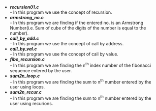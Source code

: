 <ul type="disc">
<li><i><b>recursion01.c</b></i></li> -  In this program we use the concept of recursion.<br>
<li><i><b>armstrong_no.c</b></i></li> -  In this program we are finding if the entered no. is an Armstrong Number(i.e. Sum of cube of the digits of the number is equal to the number).<br>
<li><i><b>call_by_add.c</b></i></li> -  In this program we use the concept of call by address.<br>
<li><i><b>call_by_val.c</b></i></li> -  In this program we use the concept of call by value.<br>
<li><i><b>fibo_recursion.c</b></i></li> -  In this program we are finding the n<sup>th</sup> index number of the fibonacci sequence entered by the user.<br>
<li><i><b>sum2n_loop.c</b></i></li> -  In this program we are finding the sum to n<sup>th</sup> number entered by the user using loops.<br>
<li><i><b>sum2n_recur.c</b></i></li> -  In this program we are finding the sum to n<sup>th</sup> number entered by the user using recurions.<br>
</ul>